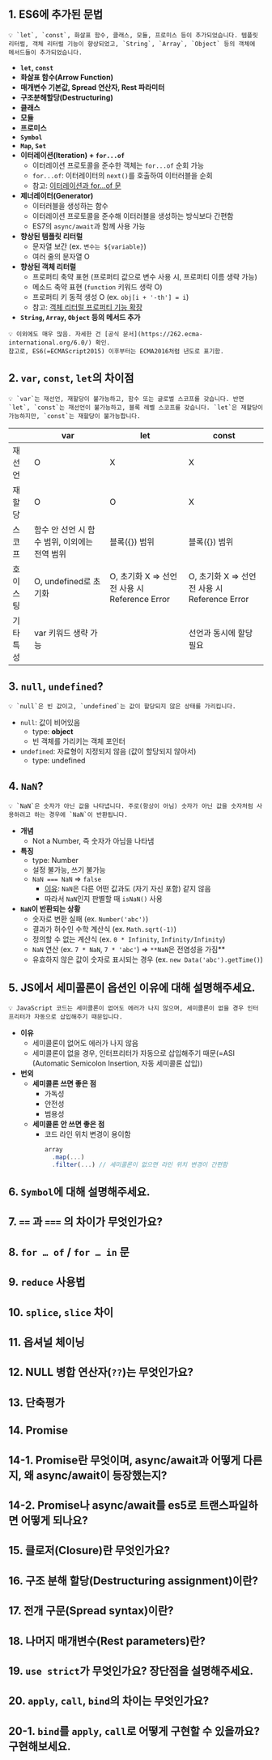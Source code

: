 ## 1. ES6에 추가된 문법

```
💡 `let`, `const`, 화살표 함수, 클래스, 모듈, 프로미스 등이 추가되었습니다. 템플릿 리터럴, 객체 리터럴 기능이 향상되었고, `String`, `Array`, `Object` 등의 객체에 메서드들이 추가되었습니다.
```

- **`let`, `const`**
- **화살표 함수(Arrow Function)**
- **매개변수 기본값, Spread 연산자, Rest 파라미터**
- **구조분해할당(Destructuring)**
- **클래스**
- **모듈**
- **프로미스**
- **`Symbol`**
- **`Map`, `Set`**
- **이터레이션(Iteration) + `for...of`**
  - 이터레이션 프로토콜을 준수한 객체는 `for...of` 순회 가능
  - `for...of`: 이터레이터의 `next()`를 호출하여 이터러블을 순회
  - 참고: [이터레이션과 for...of 문](https://poiemaweb.com/es6-iteration-for-of)
- **제너레이터(Generator)**
  - 이터러블을 생성하는 함수
  - 이터레이션 프로토콜을 준수해 이터러블을 생성하는 방식보다 간편함
  - ES7의 `async/await`과 함께 사용 가능
- **향상된 템플릿 리터럴**
  - 문자열 보간 (ex. `변수는 ${variable}`)
  - 여러 줄의 문자열 O
- **향상된 객체 리터럴**
  - 프로퍼티 축약 표현 (프로퍼티 값으로 변수 사용 시, 프로퍼티 이름 생략 가능)
  - 메소드 축약 표현 (`function` 키워드 생략 O)
  - 프로퍼티 키 동적 생성 O (ex. `obj[i + '-th'] = i`)
  - 참고: [객체 리터럴 프로퍼티 기능 확장](https://poiemaweb.com/es6-enhanced-object-property)
- **`String`, `Array`, `Object` 등의 메서드 추가**

```
💡 이외에도 매우 많음. 자세한 건 [공식 문서](https://262.ecma-international.org/6.0/) 확인.
참고로, ES6(=ECMAScript2015) 이후부터는 ECMA2016처럼 년도로 표기함.
```

## 2. `var`, `const`, `let`의 차이점

```
💡 `var`는 재선언, 재할당이 불가능하고, 함수 또는 글로벌 스코프를 갖습니다. 반면 `let`, `const`는 재선언이 불가능하고, 블록 레벨 스코프를 갖습니다. `let`은 재할당이 가능하지만, `const`는 재할당이 불가능합니다.
```

|  | var | let | const |
| --- | --- | --- | --- |
| 재선언 | O | X | X |
| 재할당 | O | O | X |
| 스코프 | 함수 안 선언 시 함수 범위, 이외에는 전역 범위 | 블록({}) 범위 | 블록({}) 범위 |
| 호이스팅 | O, undefined로 초기화 | O, 초기화 X ⇒ 선언 전 사용 시 Reference Error | O, 초기화 X ⇒ 선언 전 사용 시 Reference Error |
| 기타 특성 | var 키워드 생략 가능 |  | 선언과 동시에 할당 필요 |

## 3. `null`, `undefined`?

```
💡 `null`은 빈 값이고, `undefined`는 값이 할당되지 않은 상태를 가리킵니다.
```

- `null`: 값이 비어있음
  - type: **object**
  - 빈 객체를 가리키는 객체 포인터
- `undefined`: 자료형이 지정되지 않음 (값이 할당되지 않아서)
  - type: undefined

## 4. `NaN`?

```
💡 `NaN`은 숫자가 아닌 값을 나타냅니다. 주로(항상이 아님) 숫자가 아닌 값을 숫자처럼 사용하려고 하는 경우에 `NaN`이 반환됩니다.
```

- **개념**
  - Not a Number, 즉 숫자가 아님을 나타냄
- **특징**
  - type: Number
  - 설정 불가능, 쓰기 불가능
  - `NaN === NaN` ⇒ `false`
    - [이유](https://velog.io/@eunbeann/Why-NaN-NaN-is-False): `NaN`은 다른 어떤 값과도 (자기 자신 포함) 같지 않음
    - 따라서 `NaN`인지 판별할 때 `isNaN()` 사용
- **`NaN`이 반환되는 상황**
  - 숫자로 변환 실패 (ex. `Number('abc')`)
  - 결과가 허수인 수학 계산식 (ex. `Math.sqrt(-1)`)
  - 정의할 수 없는 계산식 (ex. `0 * Infinity`, `Infinity/Infinity`)
  - `NaN` 연산 (ex. `7 * NaN`, `7 * 'abc'`) ⇒ `**NaN`은 전염성을 가짐\*\*
  - 유효하지 않은 값이 숫자로 표시되는 경우 (ex. `new Data('abc').getTime()`)

## 5. JS에서 세미콜론이 옵션인 이유에 대해 설명해주세요.

```
💡 JavaScript 코드는 세미콜론이 없어도 에러가 나지 않으며, 세미콜론이 없을 경우 인터프리터가 자동으로 삽입해주기 때문입니다.
```

- **이유**
  - 세미콜론이 없어도 에러가 나지 않음
  - 세미콜론이 없을 경우, 인터프리터가 자동으로 삽입해주기 때문(=ASI (Automatic Semicolon Insertion, 자동 세미콜론 삽입))
- **번외**
  - **세미콜론 쓰면 좋은 점**
    - 가독성
    - 안전성
    - 범용성
  - **세미콜론 안 쓰면 좋은 점**
    - 코드 라인 위치 변경이 용이함
      ```jsx
      array
      	.map(...)
      	.filter(...) // 세미콜론이 없으면 라인 위치 변경이 간편함
      ```

## 6. `Symbol`에 대해 설명해주세요.

## 7. `==` 과 `===` 의 차이가 무엇인가요?

## 8. `for … of` / `for … in` 문

## 9. `reduce` 사용법

## 10. `splice`, `slice` 차이

## 11. 옵셔널 체이닝

## 12. NULL 병합 연산자(`??`)는 무엇인가요?

## 13. 단축평가

## 14. Promise

## 14-1. Promise란 무엇이며, async/await과 어떻게 다른지, 왜 async/await이 등장했는지?

## 14-2. Promise나 async/await를 es5로 트랜스파일하면 어떻게 되나요?

## 15. 클로저(Closure)란 무엇인가요?

## 16. 구조 분해 할당(Destructuring assignment)이란?

## 17. 전개 구문(Spread syntax)이란?

## 18. 나머지 매개변수(Rest parameters)란?

## 19. `use strict`가 무엇인가요? 장단점을 설명해주세요.

## 20. `apply`, `call`, `bind`의 차이는 무엇인가요?

## 20-1. `bind`를 `apply`, `call`로 어떻게 구현할 수 있을까요? 구현해보세요.
